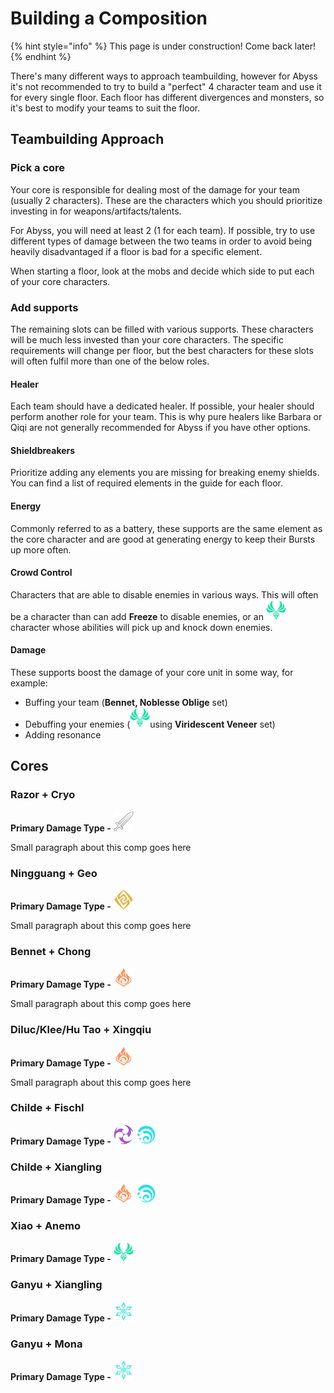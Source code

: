 # Building a Composition

{% hint style="info" %}
This page is under construction! Come back later!
{% endhint %}

There's many different ways to approach teambuilding, however for Abyss it's not recommended to try to build a "perfect" 4 character team and use it for every single floor. Each floor has different divergences and monsters, so it's best to modify your teams to suit the floor.

## Teambuilding Approach

### Pick a core

Your core is responsible for dealing most of the damage for your team \(usually 2 characters\). These are the characters which you should prioritize investing in for weapons/artifacts/talents. 

For Abyss, you will need at least 2 \(1 for each team\). If possible, try to use different types of damage between the two teams in order to avoid being heavily disadvantaged if a floor is bad for a specific element.

When starting a floor, look at the mobs and decide which side to put each of your core characters.

### Add supports

The remaining slots can be filled with various supports. These characters will be much less invested than your core characters. The specific requirements will change per floor, but the best characters for these slots will often fulfil more than one of the below roles.

#### Healer

Each team should have a dedicated healer. If possible, your healer should perform another role for your team. This is why pure healers like Barbara or Qiqi are not generally recommended for Abyss if you have other options.

#### Shieldbreakers

Prioritize adding any elements you are missing for breaking enemy shields. You can find a list of required elements in the guide for each floor. 

#### Energy

Commonly referred to as a battery, these supports are the same element as the core character and are good at generating energy to keep their Bursts up more often.

#### Crowd Control

Characters that are able to disable enemies in various ways. This will often be a character than can add **Freeze** to disable enemies, or an ![](../.gitbook/assets/anemo_small.png) character whose abilities will pick up and knock down enemies.

#### Damage

These supports boost the damage of your core unit in some way, for example:

* Buffing your team \(**Bennet, Noblesse Oblige** set\)
* Debuffing your enemies \(![](../.gitbook/assets/anemo_small.png)using **Viridescent Veneer** set\)
* Adding resonance

## Cores

### Razor + Cryo

**Primary Damage Type -** ![](../.gitbook/assets/physical_small.png) 

Small paragraph about this comp goes here

### Ningguang + Geo

**Primary Damage Type -** ![](../.gitbook/assets/geo_small.png) 

Small paragraph about this comp goes here

### Bennet + Chong

**Primary Damage Type -** ![](../.gitbook/assets/pyro_small.png) 

Small paragraph about this comp goes here

### Diluc/Klee/Hu Tao + Xingqiu

**Primary Damage Type -** ![](../.gitbook/assets/pyro_small.png) 

Small paragraph about this comp goes here

### Childe + Fischl

**Primary Damage Type -** ![](../.gitbook/assets/electro_small.png) ![](../.gitbook/assets/hydro_small.png) 

### Childe + Xiangling

**Primary Damage Type -** ![](../.gitbook/assets/pyro_small.png) ![](../.gitbook/assets/hydro_small.png) 

### Xiao + Anemo 

**Primary Damage Type -** ![](../.gitbook/assets/anemo_small.png)

### Ganyu + Xiangling 

**Primary Damage Type -** ![](../.gitbook/assets/cryo_small.png)

### Ganyu + Mona

**Primary Damage Type -** ![](../.gitbook/assets/cryo_small.png)







